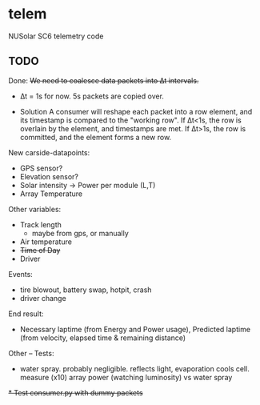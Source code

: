telem
=====

NUSolar SC6 telemetry code

TODO
----

Done: <del>We need to coalesce data packets into ∆t intervals.</del>
<del>
* ∆t = 1s for now. 5s packets are copied over.
- Solution
	A consumer will reshape each packet into a row element, and its timestamp is compared to the "working row". If ∆t<1s, the row is overlain by the element, and timestamps are met. If ∆t>1s, the row is committed, and the element forms a new row.
</del>

New carside-datapoints:

* GPS sensor?
* Elevation sensor?
* Solar intensity
	-> Power per module (L,T)
* Array Temperature

Other variables:

* Track length
	- maybe from gps, or manually
* Air temperature
* <s>Time of Day</s>
* Driver

Events:

* tire blowout, battery swap, hotpit, crash
* driver change

End result:

* Necessary laptime (from Energy and Power usage), Predicted laptime (from velocity, elapsed time & remaining distance)

Other – Tests:

* water spray. probably negligible. reflects light, evaporation cools cell.
	measure (x10) array power (watching luminosity) vs water spray

<del>* Test consumer.py with dummy packets</del>
